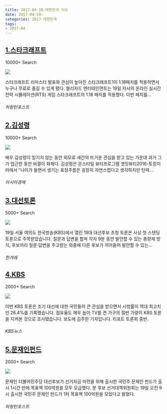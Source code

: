 ```yaml
---
title: 2017-04-19-대한민국 이슈
date: 2017-04-19-
categories: 2017-대한민국
tags: 
- 2017-04
---
```


[1.스타크래프트](http://www.huffingtonpost.kr/2017/04/19/story_n_16098230.html)
--

10000+ Search

![](http:)

스타크래프트 리마스터 발표와 관심이 높아진 스타크래프트1이 1.18패치를 적용하면서 누구나 무료로 즐길 수 있게 됐다. 블리자드 엔터테인먼트는 19일 자사의 온라인 실시간 전략 시뮬레이션(RTS) 게임 스타크래프트의 1.18 패치를 적용했다. 이번 패치를...
###### 허핑턴포스트

[2.김성령](http://www.asiae.co.kr/news/view.htm?idxno=2017041912230556264)
--

10000+ Search

![](http:)

배우 김성령이 믿기지 않는 동안 외모로 세간의 뜨거운 관심을 받고 있는 가운데 과거 그가 업근한 동안 비결이 화제다. 김성령은 온스타일 뷰티프로그램 겟잇뷰티2016-토킹미러에서 ”나이가 들면서 생기는 표정주름은 굉장히 자연스럽다고 생각하지만 탄력...
###### 아시아경제

[3.대선토론](http://www.hani.co.kr/arti/politics/politics_general/791575.html)
--

5000+ Search

![](http:)

19일 서울 여의도 한국방송(KBS)에서 열린 19대 대선후보 초청 토론은 사상 첫 스탠딩 토론으로 주목받았습니다. 질문과 답변을 합쳐 각자 9분 동안 발언할 수 있는 총량제 방식, 후보끼리 질문·답변을 주고받는 와중에 다른 후보가 끼어들어 발언할 수 있는...
###### 한겨레

[4.KBS](https://mn.kbs.co.kr/news/view.do?ncd=3467816)
--

2000+ Search

![](http:)

이번 KBS 토론은 조기 대선에 대한 국민들의 큰 관심을 받으면서 시청률이 역대 최고치인 26.4%를 기록했습니다. 점유율도 매우 높아 TV를 켠 가구의 절반 가량이 KBS 토론을 지켜본 것으로 조사됐습니다. 보도에 김주한 기자입니다. 리포트 토론회 중반.
###### KBS뉴스

[5.문재인펀드](http://www.huffingtonpost.kr/2017/04/19/story_n_16091426.html)
--

2000+ Search

![](http:)

문재인 더불어민주당 대선후보가 선거자금 마련을 위해 출시한 국민주 문재인 펀드가 출시 1시간 만에 목표액 100억원을 모두 모금했다. 문 후보 선거대책위원회는 19일 오전 9시 출시한 국민주 문재인 펀드가 1차 목표액 100억원을 모았다고 밝혔다.
###### 허핑턴포스트

